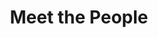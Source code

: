 ---
layout: people
order: 10
title: Meet the People
name: "Mengchen Wang"
position: "Incoming PhD Student (CS)"
current: true
headshot: "mengchen.png"
bio: "I am currently an undergraduate student in Computer Science at Tsinghua University and will begin my Ph.D. studies at Stanford in the fall of 2025. I am captivated by the synergy of artificial intelligence and biological exploration. My academic journey has exposed me to the intricate tapestry of artificial intelligence, genomics, and computational biology. Outside the lab, I am interested in reading books and playing badminton."
twitter: ""
---